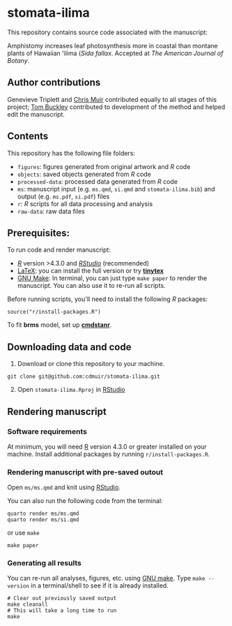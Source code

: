 # stomata-ilima

This repository contains source code associated with the manuscript:

Amphistomy increases leaf photosynthesis more in coastal than montane plants of Hawaiian ʻilima (*Sida fallax*. Accepted at *The American Journal of Botany*.

## Author contributions

Genevieve Triplett and [Chris Muir](https://cdmuir.netlify.app) contributed equally to all stages of this project; [Tom Buckley](https://buckleylab.ucdavis.edu/) contributed to development of the method and helped edit the manuscript.

## Contents

This repository has the following file folders:

- `figures`: figures generated from original artwork and *R* code
- `objects`: saved objects generated from *R* code
- `processed-data`: processed data generated from *R* code
- `ms`: manuscript input (e.g. `ms.qmd`, `si.qmd` and `stomata-ilima.bib`) and output (e.g. `ms.pdf`, `si.pdf`) files
- `r`: *R* scripts for all data processing and analysis
- `raw-data`: raw data files

## Prerequisites:

To run code and render manuscript:

- [*R*](https://cran.r-project.org/) version >4.3.0 and [*RStudio*](https://www.posit.co/) (recommended)
- [LaTeX](https://www.latex-project.org/): you can install the full version or try [**tinytex**](https://yihui.org/tinytex/)
- [GNU Make](https://www.gnu.org/software/make/): In terminal, you can just type `make paper` to render the manuscript. You can also use it to re-run all scripts.

Before running scripts, you'll need to install the following *R* packages:

```
source("r/install-packages.R")
```

To fit **brms** model, set up [**cmdstanr**](https://mc-stan.org/cmdstanr/).

## Downloading data and code 

1. Download or clone this repository to your machine.

```
git clone git@github.com:cdmuir/stomata-ilima.git
```

2. Open `stomata-ilima.Rproj` in [RStudio](https://www.posit.co/)

## Rendering manuscript

### Software requirements

At minimum, you will need [R](https://cran.r-project.org/) version 4.3.0 or greater installed on your machine. Install additional packages by running `r/install-packages.R`.

### Rendering manuscript with pre-saved outout

Open `ms/ms.qmd` and knit using [RStudio](https://www.posit.co/).

You can also run the following code from the terminal:

```{terminal}
quarto render ms/ms.qmd
quarto render ms/si.qmd
```

or use `make`

```
make paper
```

### Generating all results

You can re-run all analyses, figures, etc. using [GNU make](https://www.gnu.org/software/make/). Type `make --version` in a terminal/shell to see if it is already installed.

```
# Clear out previously saved output
make cleanall
# This will take a long time to run
make
```

